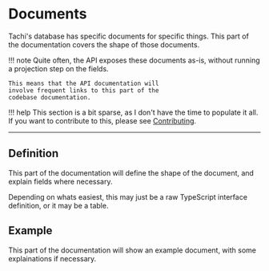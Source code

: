 # Documents

Tachi's database has specific documents for specific
things. This part of the documentation covers the
shape of those documents.

!!! note
	Quite often, the API exposes these documents as-is,
	without running a projection step on the fields.
	
	This means that the API documentation will
	involve frequent links to this part of the
	codebase documentation.

!!! help
	This section is a bit sparse, as I don't have the
	time to populate it all. If you want to contribute
	to this, please see [Contributing](../contributing.md).

*****

## Definition

This part of the documentation will define the shape of the
document, and explain fields where necessary.

Depending on whats easiest, this may just be a raw
TypeScript interface definition, or it may be a table.

## Example

This part of the documentation will show an example document,
with some explainations if necessary.

